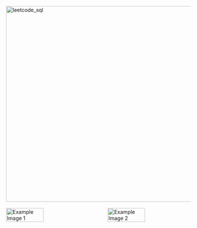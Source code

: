<img width="533" alt="leetcode_sql" src="https://github.com/user-attachments/assets/f85a5a12-43f9-421a-9508-3b90854ccee6" width="200%">
<br><br>
<!--
<img width="471" alt="image" src="https://github.com/user-attachments/assets/76dae8de-38fe-4863-8ad2-d9832431bf03" width="100">
--><!--
<img width="446" alt="image" src="https://github.com/user-attachments/assets/9aeb1c33-ff4a-4db6-aa99-55ee1457d950" width="100">
-->

<div style="display: flex; justify-content: space-between; align-items: center;">
  <img src="https://github.com/user-attachments/assets/76dae8de-38fe-4863-8ad2-d9832431bf03" alt="Example Image 1" style="width: 45%;">

  <img src="https://github.com/user-attachments/assets/9aeb1c33-ff4a-4db6-aa99-55ee1457d950" alt="Example Image 2" style="width: 45%;">
</div>
